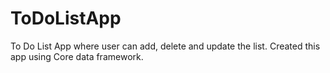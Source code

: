 # ToDoListApp
To Do List App where user can add, delete and update the list. Created this app using Core data framework.
